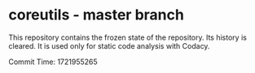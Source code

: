 # coreutils - master branch

This repository contains the frozen state of the repository.
Its history is cleared. It is used only for static code
analysis with Codacy.

Commit Time: 1721955265